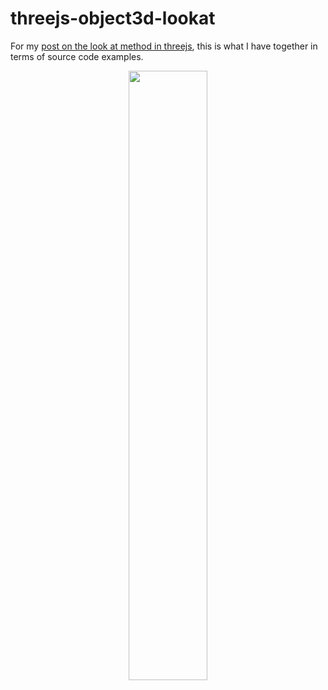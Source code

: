 # threejs-object3d-lookat

For my [post on the look at method in threejs](https://dustinpfister.github.io/2021/05/13/threejs-object3d-lookat/), this is what I have together in terms of source code examples.

<div align="center">
      <a href="https://www.youtube.com/watch?v=morZYyJN05o">
         <img src="https://img.youtube.com/vi/morZYyJN05o/0.jpg" style="width:50%;">
      </a>
</div>